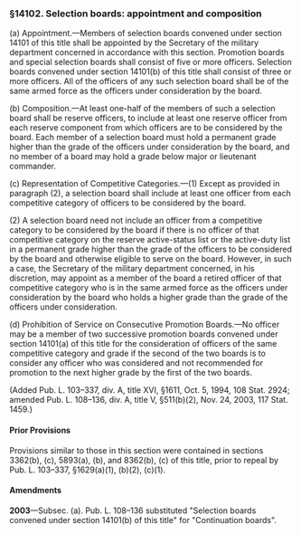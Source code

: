 ### §14102. Selection boards: appointment and composition ###

(a) Appointment.—Members of selection boards convened under section 14101 of this title shall be appointed by the Secretary of the military department concerned in accordance with this section. Promotion boards and special selection boards shall consist of five or more officers. Selection boards convened under section 14101(b) of this title shall consist of three or more officers. All of the officers of any such selection board shall be of the same armed force as the officers under consideration by the board.

(b) Composition.—At least one-half of the members of such a selection board shall be reserve officers, to include at least one reserve officer from each reserve component from which officers are to be considered by the board. Each member of a selection board must hold a permanent grade higher than the grade of the officers under consideration by the board, and no member of a board may hold a grade below major or lieutenant commander.

(c) Representation of Competitive Categories.—(1) Except as provided in paragraph (2), a selection board shall include at least one officer from each competitive category of officers to be considered by the board.

(2) A selection board need not include an officer from a competitive category to be considered by the board if there is no officer of that competitive category on the reserve active-status list or the active-duty list in a permanent grade higher than the grade of the officers to be considered by the board and otherwise eligible to serve on the board. However, in such a case, the Secretary of the military department concerned, in his discretion, may appoint as a member of the board a retired officer of that competitive category who is in the same armed force as the officers under consideration by the board who holds a higher grade than the grade of the officers under consideration.

(d) Prohibition of Service on Consecutive Promotion Boards.—No officer may be a member of two successive promotion boards convened under section 14101(a) of this title for the consideration of officers of the same competitive category and grade if the second of the two boards is to consider any officer who was considered and not recommended for promotion to the next higher grade by the first of the two boards.

(Added Pub. L. 103–337, div. A, title XVI, §1611, Oct. 5, 1994, 108 Stat. 2924; amended Pub. L. 108–136, div. A, title V, §511(b)(2), Nov. 24, 2003, 117 Stat. 1459.)

#### Prior Provisions ####

Provisions similar to those in this section were contained in sections 3362(b), (c), 5893(a), (b), and 8362(b), (c) of this title, prior to repeal by Pub. L. 103–337, §1629(a)(1), (b)(2), (c)(1).

#### Amendments ####

**2003**—Subsec. (a). Pub. L. 108–136 substituted "Selection boards convened under section 14101(b) of this title" for "Continuation boards".